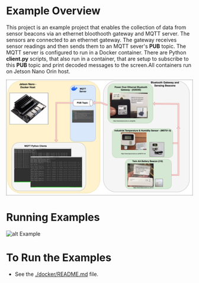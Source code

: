 # Example Overview
This project is an example project that enables the collection of data from sensor beacons via an ethernet bloothooth gateway and MQTT server.
The sensors are connected to an ethernet gateway. The gateway receives sensor readings and then sends them to an MQTT sever's <b>PUB</b> topic. The MQTT server is configured to run in a Docker container.
There are Python <b>client.py</b> scripts, that also run in a container, that are setup to subscribe to this <b>PUB</b> topic and print decoded messages to the screen.All containers run on Jetson Nano Orin host.

![alt Intro](https://github.com/redsofa/beacon_test/blob/main/beacon_test.png)



# Running Examples

![alt Example](https://github.com/redsofa/beacon_test/blob/main/beacon_test.gif)



# To Run the Examples

* See the [./docker/README.md](./docker/README.md) file.

